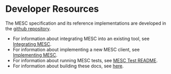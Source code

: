 # Developer Resources

The MESC specification and its reference implementations are developed in the [github repository](https://github.com/paradigmxyz/mesc).
- For information about integrating MESC into an existing tool, see [Integrating MESC](./integrating_mesc.md).
- For information about implementing a new MESC client, see [Implementing MESC](./implementing_mesc.md).
- For information about running MESC tests, see [MESC Test README](https://github.com/paradigmxyz/mesc/tree/main/tests).
- For information about building these docs, see [here](https://github.com/paradigmxyz/mesc/tree/main/book).

